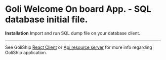 # Goli Welcome On board App. - SQL database initial file.

**Installation**
Import and run SQL dump file on your database client. 

---

See GoliShip [React Client](https://github.com/devgitt82/GoliShip-React) or [Api resource server](https://github.com/devgitt82/GoliShip-SpringBoot) for more info regarding GoliShip application.


